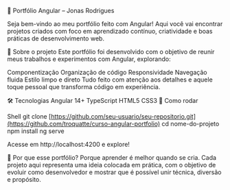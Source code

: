🎯 Portfólio Angular – Jonas Rodrigues
<img src="assets/img/projects/capa portfólio.png" alt="">
<img src="assets/img/projects/portifólio resp.png" alt="">

Seja bem-vindo ao meu portfólio feito com Angular! Aqui você vai encontrar projetos criados com foco em aprendizado contínuo, criatividade e boas práticas de desenvolvimento web.

🧩 Sobre o projeto
Este portfólio foi desenvolvido com o objetivo de reunir meus trabalhos e experimentos com Angular, explorando:

Componentização
Organização de código
Responsividade
Navegação fluida
Estilo limpo e direto
Tudo feito com atenção aos detalhes e aquele toque pessoal que transforma código em experiência.

🛠️ Tecnologias
Angular 14+
TypeScript
HTML5
CSS3
🚀 Como rodar



Shell
git clone [https://github.com/seu-usuario/seu-repositorio.git](https://github.com/troquatte/curso-angular-portfolio)
cd nome-do-projeto
npm install
ng serve

Acesse em http://localhost:4200 e explore!

💬 Por que esse portfólio?
Porque aprender é melhor quando se cria. Cada projeto aqui representa uma ideia colocada em prática, com o objetivo de evoluir como desenvolvedor e mostrar que é possível unir técnica, diversão e propósito.
